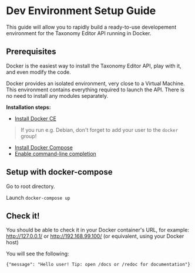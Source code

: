 # Dev Environment Setup Guide
This guide will allow you to rapidly build a ready-to-use developement environment for the Taxonomy Editor API running in Docker.

## Prerequisites
Docker is the easiest way to install the Taxonomy Editor API, play with it, and even modify the code.

Docker provides an isolated environment, very close to a Virtual Machine. This environment contains everything required to launch the API. There is no need to install any modules separately.

**Installation steps:**
- [Install Docker CE](https://docs.docker.com/install/#supported-platforms)
> If you run e.g. Debian, don't forget to add your user to the `docker` group!
- [Install Docker Compose](https://docs.docker.com/compose/install/)
- [Enable command-line completion](https://docs.docker.com/compose/completion/)


## Setup with docker-compose

Go to root directory.

Launch `docker-compose up`

## Check it!

You should be able to check it in your Docker container's URL, for example: http://127.0.0.1/ or http://192.168.99.100/ (or equivalent, using your Docker host)

You will see the following:
```
{"message": "Hello user! Tip: open /docs or /redoc for documentation"}
```

